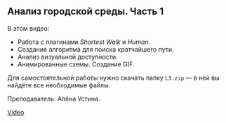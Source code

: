 ## Анализ городской среды. Часть 1

В этом видео:

- Работа с плагинами _Shortest Walk_ и _Human_.
- Создание алгоритма для поиска кратчайшего пути.
- Анализ визуальной доступности.
- Анимированные схемы. Создание GIF.

Для самостоятельной работы нужно скачать папку `L3.zip` — в ней вы найдёте все необходимые файлы.

Преподаватель: Алёна Устина.

[Video](https://player.softculture.cc/embed/MGR/MGR_8.3.09_L3-1_Isovist_Gif_Animation)

